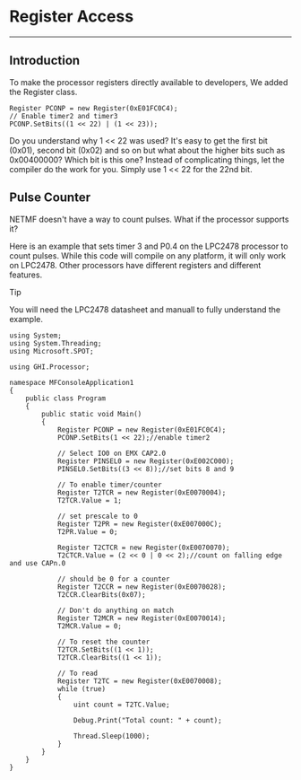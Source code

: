 # Register Access
---

## Introduction
To make the processor registers directly available to developers, We added the Register class.

```
Register PCONP = new Register(0xE01FC0C4);
// Enable timer2 and timer3
PCONP.SetBits((1 << 22) | (1 << 23));
```

Do you understand why 1 << 22 was used? It's easy to get the first bit (0x01), second bit (0x02) and so on but what about the higher bits such as 0x00400000? Which bit is this one? Instead of complicating things, let the compiler do the work for you. Simply use 1 << 22 for the 22nd bit.

## Pulse Counter
NETMF doesn't have a way to count pulses. What if the processor supports it?

Here is an example that sets timer 3 and P0.4 on the LPC2478 processor to count pulses. While this code will compile on any platform, it will only work on LPC2478. Other processors have different registers and different features.

> [!Tip]
> You will need the LPC2478 datasheet and manuall to fully understand the example.

```
using System;
using System.Threading;
using Microsoft.SPOT;

using GHI.Processor;

namespace MFConsoleApplication1
{
    public class Program
    {
        public static void Main()
        {
            Register PCONP = new Register(0xE01FC0C4);
            PCONP.SetBits(1 << 22);//enable timer2 

            // Select IO0 on EMX CAP2.0
            Register PINSEL0 = new Register(0xE002C000);
            PINSEL0.SetBits((3 << 8));//set bits 8 and 9

            // To enable timer/counter
            Register T2TCR = new Register(0xE0070004);
            T2TCR.Value = 1;

            // set prescale to 0
            Register T2PR = new Register(0xE007000C);
            T2PR.Value = 0;

            Register T2CTCR = new Register(0xE0070070);
            T2CTCR.Value = (2 << 0 | 0 << 2);//count on falling edge and use CAPn.0

            // should be 0 for a counter
            Register T2CCR = new Register(0xE0070028);
            T2CCR.ClearBits(0x07);

            // Don't do anything on match
            Register T2MCR = new Register(0xE0070014);
            T2MCR.Value = 0;

            // To reset the counter
            T2TCR.SetBits((1 << 1));
            T2TCR.ClearBits((1 << 1));

            // To read
            Register T2TC = new Register(0xE0070008);
            while (true)
            {
                uint count = T2TC.Value;

                Debug.Print("Total count: " + count);

                Thread.Sleep(1000);
            }
        }
    }
}
```
